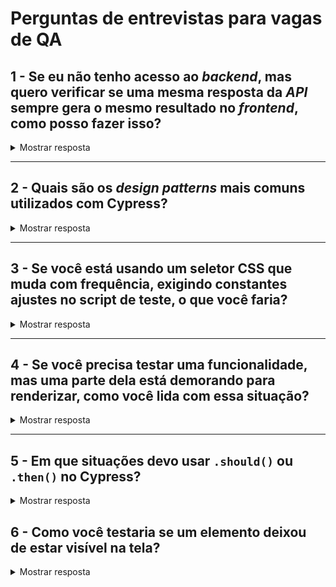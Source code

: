 # Perguntas de entrevistas para vagas de QA

## 1 - Se eu não tenho acesso ao _backend_, mas quero verificar se uma mesma resposta da _API_ sempre gera o mesmo resultado no _frontend_, como posso fazer isso?

<details>
  <summary>Mostrar resposta</summary><br>

`cy.intercept(method, url, staticResponse)`

</details>

---

## 2 - Quais são os _design patterns_ mais comuns utilizados com Cypress?

<details>
  <summary>Mostrar resposta</summary><br>

- _Custom Commands_
- _App Actions_
- _Page Objects_ (infelizmente na minha opinião)
- _Gherkin_ (infelizmente também na minha opinião)
- _fixtures_ para dados de testes e _mocks_
- …

</details>

---

## 3 - Se você está usando um seletor CSS que muda com frequência, exigindo constantes ajustes no script de teste, o que você faria?

<details>
  <summary>Mostrar resposta</summary><br>

1. Procurar um seletor mais estável
2. Adição de atributos `data-testid` para fins de testabilidade
3. Uso das diferentes combinações possíveis com o comando `cy.contains()`.
Ex. `cy.contains('label', 'Phone Number').next().click() // Imaginando que o próximo elemento depois do label seria o input com o qual quero interagir`

</details>

---

## 4 - Se você precisa testar uma funcionalidade, mas uma parte dela está demorando para renderizar, como você lida com essa situação?

<details>
  <summary>Mostrar resposta</summary><br>

1. Identificar o motivo pelo qual está demorando.

</details>

---

## 5 - Em que situações devo usar `.should()` ou `.then()` no Cypress?

<details>
  <summary>Mostrar resposta</summary><br>

- [`.should`](https://docs.cypress.io/api/commands/should) para _assertions_ (devido ao mecanismo de _retriability_ do Cypress)

**Exemplo:**

```js
cy.get('ul li').should(($listItems) => {
  cy.wrap($listItems).each(() => {/* do something with each list item */})
})

```

- [`.then`](https://docs.cypress.io/api/commands/then) para trabalhar com o "sujeito" gerado pelo comando anterior.

```js
cy.request(method, url, body).then((response) => {
  /* lógica que busca um token e o armazena em uma variável "global" que possa ser utilizada por outro comando (ou teste) */
})

```

</details>

## 6 - Como você testaria se um elemento deixou de estar visível na tela?

<details>
  <summary>Mostrar resposta</summary><br>

Primeiro, faço uma asserção positiva para garantir que estou no lugar certo, e então, faço algo como `.should('not.be.visible')` ou `.should('not.exist')` dependendo se o elemento está "escondido" por uma regra de CSS ou se deixou de estar no DOM.

</details>

